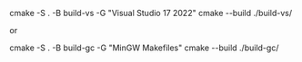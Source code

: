 



cmake -S . -B build-vs -G "Visual Studio 17 2022"
cmake --build ./build-vs/

or

cmake -S . -B build-gc -G "MinGW Makefiles" 
cmake --build ./build-gc/

 
